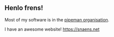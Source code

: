 ## Henlo frens!

Most of my software is in the [pipeman organisation](https://github.com/The-Pipeman-Organisation).

I have an awesome website! https://snaens.net  
